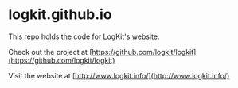 # logkit.github.io


This repo holds the code for LogKit's website.

Check out the project at [https://github.com/logkit/logkit](https://github.com/logkit/logkit)

Visit the website at [http://www.logkit.info/](http://www.logkit.info/)
